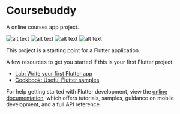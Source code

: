 # Coursebuddy

A online courses app project.

![alt text](https://drive.google.com/file/d/13qdYQjMBVdQy5TMgbpGf0N_LkHIpfjXq/view?usp=sharing)
![alt text](https://drive.google.com/file/d/1oG8Nr_XpYSRVcLVj81oSr8j4IB0Hm-JQ/view?usp=sharing)
![alt text](https://drive.google.com/file/d/1LiIslENWosk6kxiaZoVDRugEnF_dtHpE/view?usp=sharing)
![alt text](https://drive.google.com/file/d/116fvwIenWtkOUiBq05ytI2qA-9un35kr/view?usp=sharing)

This project is a starting point for a Flutter application.

A few resources to get you started if this is your first Flutter project:

- [Lab: Write your first Flutter app](https://docs.flutter.dev/get-started/codelab)
- [Cookbook: Useful Flutter samples](https://docs.flutter.dev/cookbook)

For help getting started with Flutter development, view the
[online documentation](https://docs.flutter.dev/), which offers tutorials,
samples, guidance on mobile development, and a full API reference.
